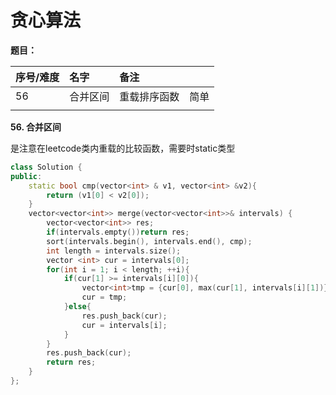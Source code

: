 # 贪心算法

**题目：**

| 序号/难度 | 名字 | 备注 |  |
| :--- | :--- | :--- | :--- |
| 56 | 合并区间 | 重载排序函数 | 简单 |
|  |  |  |  |

**56. 合并区间**

是注意在leetcode类内重载的比较函数，需要时static类型

```cpp
class Solution {
public:
    static bool cmp(vector<int> & v1, vector<int> &v2){
        return (v1[0] < v2[0]);
    }
    vector<vector<int>> merge(vector<vector<int>>& intervals) {
        vector<vector<int>> res;
        if(intervals.empty())return res;
        sort(intervals.begin(), intervals.end(), cmp);
        int length = intervals.size();
        vector <int> cur = intervals[0];
        for(int i = 1; i < length; ++i){
            if(cur[1] >= intervals[i][0]){
                vector<int>tmp = {cur[0], max(cur[1], intervals[i][1])};
                cur = tmp;
            }else{
                res.push_back(cur);
                cur = intervals[i];
            }
        }
        res.push_back(cur);
        return res;
    }
};
```


